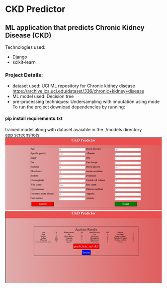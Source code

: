 # CKD Predictor  
## ML application that predicts Chronic Kidney Disease (CKD)  
Technologies used:  
* Django  
* scikit-learn  
### Project Details:  
* dataset used: UCI ML repository for Chronic kidney disease https://archive.ics.uci.edu/dataset/336/chronic+kidney+disease  
* ML model used: Decision tree  
* pre-processing techniques: Undersampling with imputation using mode  
To run the project download dependencies by running:  
#### pip install requirements.txt  
trained model along with dataset avaiable in the ./models directory  
app screenshots:  
![img](/images/fend1.png)  
![img](/images/fend2.png)  

